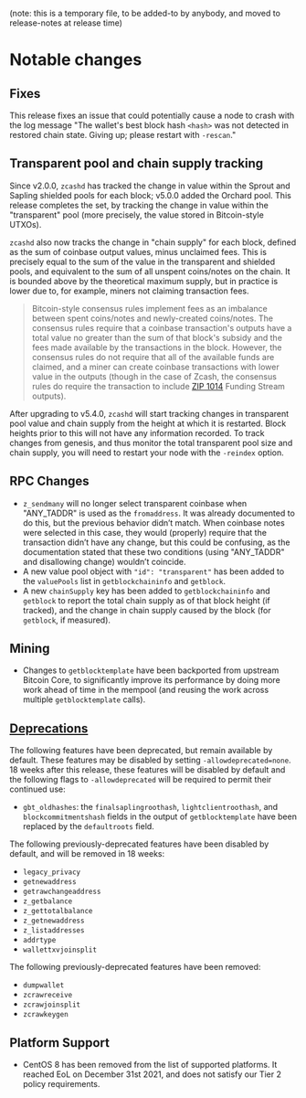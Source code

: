 (note: this is a temporary file, to be added-to by anybody, and moved to
release-notes at release time)

Notable changes
===============

Fixes
-----

This release fixes an issue that could potentially cause a node to crash with the
log message "The wallet's best block hash `<hash>` was not detected in restored
chain state. Giving up; please restart with `-rescan`."

Transparent pool and chain supply tracking
------------------------------------------

Since v2.0.0, `zcashd` has tracked the change in value within the Sprout and
Sapling shielded pools for each block; v5.0.0 added the Orchard pool. This
release completes the set, by tracking the change in value within the
"transparent" pool (more precisely, the value stored in Bitcoin-style UTXOs).

`zcashd` also now tracks the change in "chain supply" for each block, defined as
the sum of coinbase output values, minus unclaimed fees. This is precisely equal
to the sum of the value in the transparent and shielded pools, and equivalent to
the sum of all unspent coins/notes on the chain. It is bounded above by the
theoretical maximum supply, but in practice is lower due to, for example, miners
not claiming transaction fees.

> Bitcoin-style consensus rules implement fees as an imbalance between spent
> coins/notes and newly-created coins/notes. The consensus rules require that a
> coinbase transaction's outputs have a total value no greater than the sum of
> that block's subsidy and the fees made available by the transactions in the
> block. However, the consensus rules do not require that all of the available
> funds are claimed, and a miner can create coinbase transactions with lower
> value in the outputs (though in the case of Zcash, the consensus rules do
> require the transaction to include [ZIP 1014](https://zips.z.cash/zip-1014)
> Funding Stream outputs).

After upgrading to v5.4.0, `zcashd` will start tracking changes in transparent
pool value and chain supply from the height at which it is restarted. Block
heights prior to this will not have any information recorded. To track changes
from genesis, and thus monitor the total transparent pool size and chain supply,
you will need to restart your node with the `-reindex` option.

RPC Changes
-----------

- `z_sendmany` will no longer select transparent coinbase when "ANY\_TADDR" is
  used as the `fromaddress`. It was already documented to do this, but the
  previous behavior didn’t match. When coinbase notes were selected in this
  case, they would (properly) require that the transaction didn’t have any
  change, but this could be confusing, as the documentation stated that these
  two conditions (using "ANY\_TADDR" and disallowing change) wouldn’t coincide.
- A new value pool object with `"id": "transparent"` has been added to the
  `valuePools` list in `getblockchaininfo` and `getblock`.
- A new `chainSupply` key has been added to `getblockchaininfo` and `getblock`
  to report the total chain supply as of that block height (if tracked), and the
  change in chain supply caused by the block (for `getblock`, if measured).

Mining
-------

- Changes to `getblocktemplate` have been backported from upstream Bitcoin Core,
  to significantly improve its performance by doing more work ahead of time in
  the mempool (and reusing the work across multiple `getblocktemplate` calls).

[Deprecations](https://zcash.github.io/zcash/user/deprecation.html)
--------------

The following features have been deprecated, but remain available by default.
These features may be disabled by setting `-allowdeprecated=none`. 18 weeks
after this release, these features will be disabled by default and the following
flags to `-allowdeprecated` will be required to permit their continued use:

- `gbt_oldhashes`: the `finalsaplingroothash`, `lightclientroothash`, and
  `blockcommitmentshash` fields in the output of `getblocktemplate` have been
  replaced by the `defaultroots` field.

The following previously-deprecated features have been disabled by default, and
will be removed in 18 weeks:

- `legacy_privacy`
- `getnewaddress`
- `getrawchangeaddress`
- `z_getbalance`
- `z_gettotalbalance`
- `z_getnewaddress`
- `z_listaddresses`
- `addrtype`
- `wallettxvjoinsplit`

The following previously-deprecated features have been removed:

- `dumpwallet`
- `zcrawreceive`
- `zcrawjoinsplit`
- `zcrawkeygen`

Platform Support
----------------

- CentOS 8 has been removed from the list of supported platforms. It reached EoL
  on December 31st 2021, and does not satisfy our Tier 2 policy requirements.
